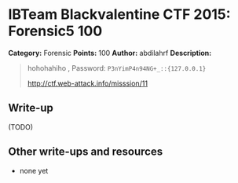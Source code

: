 # IBTeam Blackvalentine CTF 2015: Forensic5 100

**Category:** Forensic
**Points:** 100
**Author:** abdilahrf
**Description:**

> hohohahiho  , Password: `P3nYimP4n94NG+_::{127.0.0.1}`
>
> http://ctf.web-attack.info/misssion/11

## Write-up

(TODO)

## Other write-ups and resources

* none yet

